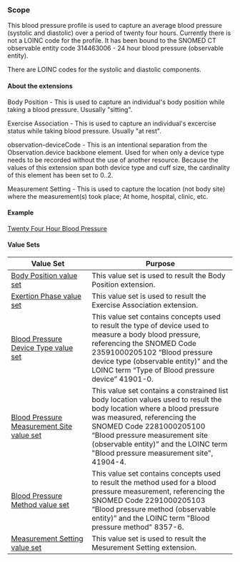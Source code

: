 ### Scope

This blood pressure profile is used to capture an average blood pressure (systolic and diastolic) over a period of twenty four hours.  Currently there is not a LOINC code for the profile.  It has been bound to the SNOMED CT observable entity code 314463006 - 24 hour blood pressure (observable entity).

There are LOINC codes for the systolic and diastolic components.

#### About the extensions

Body Position - This is used to capture an individual's body position while taking a blood pressure.  Ususally "sitting".

Exercise Association - This is used to capture an individual's excercise status while taking blood pressure.  Usually "at rest".

observation-deviceCode - This is an intentional separation from the Observation.device backbone element.  Used for when only a device type needs to be recorded without the use of another resource.  Because the values of this extension span both device type and cuff size, the cardinality of this element has been set to 0..2.

Measurement Setting - This is used to capture the location (not body site) where the measurement(s) took place; At home, hospital, clinic, etc.

#### Example

[Twenty Four Hour Blood Pressure](Observation-TwentyFourHourBloodPressure-example.html)

#### Value Sets

<div>
	<table class="grid">
		<thead>
			<tr>
			  <th width="20%">Value Set</th>
			  <th width="40%">Purpose</th>
			</tr>
		</thead>
		<tbody>
			<tr>
				<td><a href="ValueSet-bodyPositionVS.html">Body Position value set</a></td>
				<td>This value set is used to result the Body Position extension.</td>
			</tr>
			<tr>
				<td><a href="ValueSet-exertionPhaseVS.html">Exertion Phase value set</a></td>
				<td>This value set is used to result the Exercise Association extension.</td>
			</tr>
			<tr>
			  <td><a href="ValueSet-bpMeasDeviceVS.html">Blood Pressure Device Type value set</a></td>
			  <td>This value set contains concepts used to result the type of device used to measure a body blood pressure, referencing the SNOMED Code 23591000205102 “Blood pressure device type (observable entity)" and the LOINC term “Type of Blood pressure device” 41901-0.</td>
			</tr>
			<tr>
			  <td><a href="ValueSet-bpmeasbodylocationprecoord.html">Blood Pressure Measurement Site value set</a></td>
			  <td>This value set contains a constrained list body location values used to result the body location where a blood pressure was measured, referencing the SNOMED Code 2281000205100 “Blood pressure measurement site (observable entity)” and the LOINC term "Blood pressure measurement site", 41904-4.</td>
			</tr>
			<tr>
			  <td><a href="ValueSet-bpMeasMethodVS.html">Blood Pressure Method value set</a></td>
			  <td>This value set contains concepts used to result the method used for a blood pressure measurement, referencing the SNOMED Code 2291000205103 “Blood pressure method (observable entity)” and the LOINC term "Blood pressure method" 8357-6.</td>
			</tr>
			<tr>
			  <td><a href="ValueSet-MeasSettingVS.html">Measurement Setting value set</a></td>
			  <td>This value set is used to result the Mesurement Setting extension.</td>
			</tr>
		</tbody>
	</table>
</div>